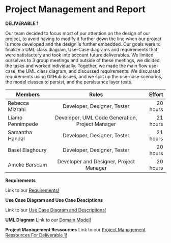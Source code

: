 # Project Management and Report


**DELIVERABLE 1**

Our team decided to focus most of our attention on the design of our project, to avoid having to modify it further down the line when our project is more developed and the design is further embedded. Our goals were to finalize a UML class diagram, Use-Case diagrams and requirements that were satisfactory and took into account future deliverables. We limited ourselves to 3 group meetings and outside of these meetings, we dicided the tasks and worked individually. Together, we made the main flow use-case, the UML class diagram, and discussed requirements. We discussed requirements using GitHub issues, and we split up the use-case scenarios, the model classes to persist, and the persistance layer tests. 


| Members            | Roles                   | Effort       |
| ------------------ |:-----------------------:| ------------:|
| Rebecca Mizrahi    | Developer, Designer, Tester  | 20 hours     |
| Liamo Pennimpede   | Developer, UML Code Generation, Project Manager  | 21 hours     |
| Samantha Handal    | Developer, Designer, Tester  | 21 hours     |
| Basel Elaghoury    | Developer, Designer, Tester  | 20 hours     |
| Amelie Barsoum     | Developer and Designer, Project Manager  | 20 hours     |

**Requirements**

Link to our [Requirements!](https://github.com/McGill-ECSE321-Fall2021/project-group-07/wiki/Requirements)

**Use Case Diagram and Use Case Desciptions**

Link to our [Use Case Diagram and Descriptions!](https://github.com/McGill-ECSE321-Fall2021/project-group-07/wiki/Use-Case-Page)

**UML Diagram**
Link to our [Domain Model!](https://github.com/McGill-ECSE321-Fall2021/project-group-07/wiki/Domain-Model)

**Project Management Ressources**
Link to our [Project Management Ressources For Deliverable 1!](https://github.com/McGill-ECSE321-Fall2021/project-group-07/wiki/Meeting-Minutes-and-Success-Spectrum)
